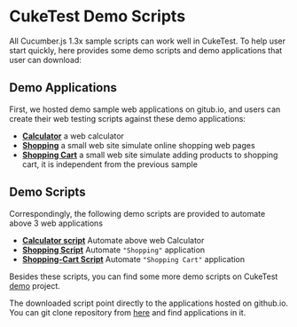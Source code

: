 # CukeTest Demo Scripts

All Cucumber.js 1.3x sample scripts can work well in CukeTest. To help user start quickly, here provides some demo scripts and demo applications that user can download:


## Demo Applications
First, we hosted demo sample web applications on gitub.io, and users can create their web testing scripts against these demo applications:

* **[Calculator](https://cuketest.github.io/apps/bootstrap-calculator)** a web calculator
* **[Shopping](https://cuketest.github.io/apps/shopping)** a small web site simulate online shopping web pages
* **[Shopping Cart](https://cuketest.github.io/apps/shopping-cart)** a small web site simulate adding products to shopping cart, it is independent from the previous sample


## Demo Scripts
Correspondingly, the following demo scripts are provided to automate above 3 web applications

* **[Calculator script](https://github.com/cuketest/demos/tree/master/web-samples/calculator)** Automate above web Calculator
* **[Shopping Script](https://github.com/cuketest/demos/tree/master/web-samples/shopping)** Automate `"Shopping"` application
* **[Shopping-Cart Script](https://github.com/cuketest/demos/tree/master/web-samples/shopping-cart)** Automate `"Shopping Cart"` application

Besides these scripts, you can find some more demo scripts on CukeTest [demo](https://github.com/cuketest/demos) project.

The downloaded script point directly to the applications hosted on github.io. You can git clone repository from [here](https://github.com/cuketest/cuketest.github.io/tree/master/) and find applications in it.


